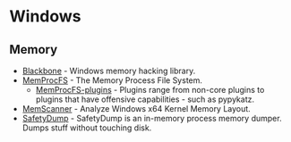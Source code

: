 # Windows

## Memory
- [Blackbone](https://github.com/DarthTon/Blackbone) - Windows memory hacking library.
- [MemProcFS](https://github.com/ufrisk/MemProcFS) - The Memory Process File System.
  - [MemProcFS-plugins](https://github.com/ufrisk/MemProcFS-plugins) - Plugins range from non-core plugins to plugins that have offensive capabilities - such as pypykatz.
- [MemScanner](https://github.com/FaEryICE/MemScanner) - Analyze Windows x64 Kernel Memory Layout.
- [SafetyDump](https://github.com/m0rv4i/SafetyDump) - SafetyDump is an in-memory process memory dumper. Dumps stuff without touching disk.
